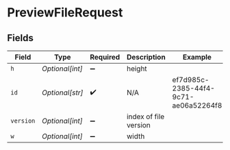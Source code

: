 # PreviewFileRequest


## Fields

| Field                                | Type                                 | Required                             | Description                          | Example                              |
| ------------------------------------ | ------------------------------------ | ------------------------------------ | ------------------------------------ | ------------------------------------ |
| `h`                                  | *Optional[int]*                      | :heavy_minus_sign:                   | height                               |                                      |
| `id`                                 | *Optional[str]*                      | :heavy_check_mark:                   | N/A                                  | ef7d985c-2385-44f4-9c71-ae06a52264f8 |
| `version`                            | *Optional[int]*                      | :heavy_minus_sign:                   | index of file version                |                                      |
| `w`                                  | *Optional[int]*                      | :heavy_minus_sign:                   | width                                |                                      |